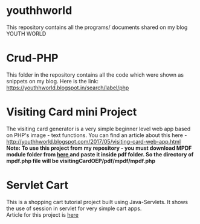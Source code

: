 # youthhworld
This repository contains all the programs/ documents shared on my blog YOUTH WORLD

# Crud-PHP

This folder in the repository contains all the code which were shown as snippets on my blog.
Here is the link: <a>https://youthhworld.blogspot.in/search/label/php</a>

# Visiting Card mini Project
The visiting card generator is a very simple beginner level web app based on PHP's image - text functions.
You can find an article about this here - <a>http://youthhworld.blogspot.com/2017/05/visiting-card-web-app.html</a>
<br/><b>Note: To use this project from my repository - you must download MPDF module folder from <a href ="https://github.com/mpdf/mpdf/tree/v6.0.0"> here </a> and paste it inside pdf folder.
So the directory of mpdf.php file will be visitingCardOEP/pdf/mpdf/mpdf.php</b>

# Servlet Cart

This is a shopping cart tutorial project built using Java-Servlets. It shows the use of session in servlet for very simple cart apps. <br/>Article for this project is <a href="http://youthhworld.blogspot.com/2016/09/shopping-cart-application-servlet.html">here</a>

